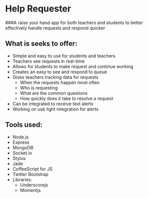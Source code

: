 Help Requester
================
###A raise your hand app for both teachers and students to better effectively handle requests and respond quicker

What is seeks to offer:
-----------------------
* Simple and easy to use for students and teachers
* Teachers see requests in real-time
* Allows for students to make request and continue working
* Creates an easy to see and respond to queue
* Gives teachers tracking data for requests
	* When the requests happen most often
	* Who is requesting
	* What are the common questions
	* How quickly does it take to resolve a request
* Can be integrated to receive text alerts
* Working on usb light integration for alerts

Tools used:
-----------
* Node.js
* Express
* MongoDB
* Socket.io
* Stylus
* Jade
* CoffeeScript for JS
* Twitter Bootstrap
* Libraries:
	* Underscorejs
	* Momentjs